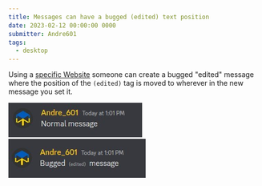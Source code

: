 ```yaml
---
title: Messages can have a bugged (edited) text position
date: 2023-02-12 00:00:00 0000
submitter: Andre601
tags:
  - desktop
---
```


Using a [specific Website](https://lingojam.com/Discord(edited)Glitch) someone can create a bugged "edited" message where the position of the `(edited)` tag is moved to wherever in the new message you set it.

![bugged (edited) position](/assets/images/edit-bug/normal-message.jpg "The message before it was edited.")
![bugged (edited) position](/assets/images/edit-bug/bugged-message.jpg "The edited message using the content provided by the aforementioned website.")
